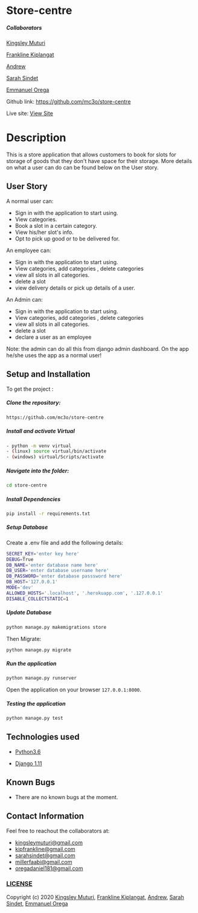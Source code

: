 # Store-centre

##### Collaborators
[Kingsley Muturi](https://github.com/Kingsleymuturi)

[Frankline Kiplangat](https://github.com/Frankline-Kiplangat)

[Andrew](https://github.com/Andrew59-boop)

[Sarah Sindet](https://github.com/sarahsindet)

[Emmanuel Orega](https://github.com/Emmanuel-9)

Github link: https://github.com/mc3o/store-centre 

Live site: [View Site](https://store-center.herokuapp.com/)
# Description  
This is a store application that allows customers to book for slots for storage of goods that they don't have space for their storage.
More details on what a user can do can be found below on the User story.

## User Story  
A normal user can:
* Sign in with the application to start using.
* View categories.
* Book a slot in a certain category.
* View his/her slot's info.
* Opt to pick up good or to be delivered for.

An employee can:
* Sign in with the application to start using.
* View categories, add categories , delete categories
* view all slots in all categories.
* delete a slot
* view delivery details or pick up details of a user.

An Admin can:
* Sign in with the application to start using.
* View categories, add categories , delete categories
* view all slots in all categories.
* delete a slot
* declare a user as an employee

Note: the admin can do all this from django admin dashboard. On the app he/she uses the app as a normal user!


## Setup and Installation  
To get the project : 
  
##### Clone the repository:  
 ```bash 
 https://github.com/mc3o/store-centre
```

##### Install and activate Virtual  
 ```bash 
- python -m venv virtual 
- (linux) source virtual/bin/activate  
- (windows) virtual/Scripts/activate
```  


##### Navigate into the folder:
 ```bash 
cd store-centre
```

##### Install Dependencies  
 ```bash 
 pip install -r requirements.txt 
```  
 ##### Setup Database  
  Create a .env file and add the following details:
  ```bash 
SECRET_KEY='enter key here'
DEBUG=True
DB_NAME='enter database name here'
DB_USER='enter database username here'
DB_PASSWORD='enter database passsword here'
DB_HOST='127.0.0.1'
MODE='dev' 
ALLOWED_HOSTS='.localhost', '.herokuapp.com', '.127.0.0.1'
DISABLE_COLLECTSTATIC=1
 ``` 
 ##### Update Database
 ```bash 
python manage.py makemigrations store
 ``` 
 Then Migrate: 
 ```bash 
 python manage.py migrate 
```
##### Run the application  
 ```bash 
 python manage.py runserver 
``` 
Open the application on your browser `127.0.0.1:8000`.  

##### Testing the application  
 ```bash 
 python manage.py test 
```
 
 
## Technologies used  
  
* [Python3.6](https://www.python.org/)  

* [Django 1.11](https://docs.djangoproject.com/en/1.1/) 

 
  
  
## Known Bugs  
* There are no known bugs at the moment.
  
## Contact Information   
Feel free to reachout the collaborators at:
* kingsleymuturi@gmail.com
* kipfrankline@gmail.com
* sarahsindet@gmail.com
* millerfaabi@gmail.com
* oregadaniel181@gmail.com

### [LICENSE](https://github.com/mc3o/store-centre/blob/master/LICENSE)
Copyright (c) 2020 [Kingsley Muturi](https://github.com/Kingsleymuturi), [Frankline Kiplangat](https://github.com/Frankline-Kiplangat), [Andrew](https://github.com/Andrew59-boop), [Sarah Sindet](https://github.com/sarahsindet), [Emmanuel Orega](https://github.com/Emmanuel-9)
